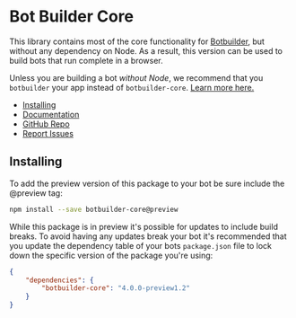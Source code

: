 # Bot Builder Core

This library contains most of the core functionality for [Botbuilder](https://github.com/Microsoft/botbuilder-js/tree/master/libraries/botbuilder),
but without any dependency on Node. As a result, this version can be used to build bots that run complete in a browser.

Unless you are building a bot _without Node_, we recommend that you `botbuilder` your app
instead of `botbuilder-core`. [Learn more here.](https://github.com/Microsoft/botbuilder-js/tree/master/libraries/botbuilder/README.md)

- [Installing](#installing)
- [Documentation](https://docs.microsoft.com/en-us/azure/bot-service/bot-service-overview-introduction?view=azure-bot-service-4.0)
- [GitHub Repo](https://github.com/Microsoft/botbuilder-js)
- [Report Issues](https://github.com/Microsoft/botbuilder-js/issues)

## Installing
To add the preview version of this package to your bot be sure include the @preview tag:

```bash
npm install --save botbuilder-core@preview
```

While this package is in preview it's possible for updates to include build breaks. To avoid having any updates break your bot it's recommended that you update the dependency table of your bots `package.json` file to lock down the specific version of the package you're using:

```JSON
{
    "dependencies": {
        "botbuilder-core": "4.0.0-preview1.2"
    }
}
```
